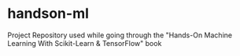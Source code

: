 # handson-ml
Project Repository used while going through the "Hands-On Machine Learning With Scikit-Learn &amp; TensorFlow" book
